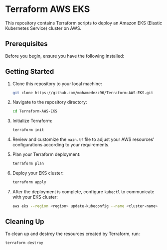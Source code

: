 # Terraform AWS EKS

This repository contains Terraform scripts to deploy an Amazon EKS (Elastic Kubernetes Service) cluster on AWS.

## Prerequisites

Before you begin, ensure you have the following installed:



## Getting Started

1. Clone this repository to your local machine:

    ```bash
    git clone https://github.com/mohamedezz96/Terraform-AWS-EKS.git
    ```

2. Navigate to the repository directory:

    ```bash
    cd Terraform-AWS-EKS
    ```

3. Initialize Terraform:

    ```bash
    terraform init
    ```


4. Review and customize the `main.tf` file to adjust your AWS resources' configurations according to your requirements.


7. Plan your Terraform deployment:

    ```bash
    terraform plan
    ```

8. Deploy your EKS cluster:

    ```bash
    terraform apply
    ```

9. After the deployment is complete, configure `kubectl` to communicate with your EKS cluster:

    ```bash
    aws eks --region <region> update-kubeconfig --name <cluster-name>
    ```

## Cleaning Up

To clean up and destroy the resources created by Terraform, run:

```bash
terraform destroy
